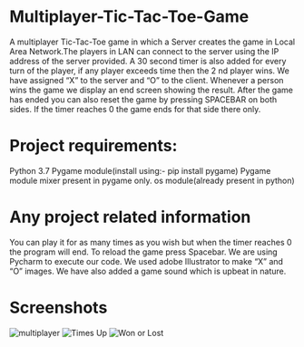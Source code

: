# Multiplayer-Tic-Tac-Toe-Game
A multiplayer Tic-Tac-Toe game in
which a Server creates the game in Local Area
Network.The players in LAN can connect to the server
using the IP address of the server provided. A 30
second timer is also added for every turn of the
player, if any player exceeds time then the 2 nd player
wins.
We have assigned “X” to the server and “O” to the
client. Whenever a person wins the game we display
an end screen showing the result. After the game has
ended you can also reset the game by pressing
SPACEBAR on both sides. If the timer reaches 0 the
game ends for that side there only.

# Project requirements:
Python 3.7
Pygame module(install using:- pip install pygame)
Pygame module mixer present in pygame only.
os module(already present in python)

# Any project related information
You can play it for as many times as you wish but when the timer reaches
0 the program will end.
To reload the game press Spacebar.
We are using Pycharm to execute our code.
We used adobe Illustrator to make “X” and “O” images.
We have also added a game sound which is upbeat in nature.

# Screenshots
![multiplayer](https://user-images.githubusercontent.com/56931013/107126163-4383d200-68d4-11eb-82ea-a36ddebc7027.jpg)
![Times Up](https://user-images.githubusercontent.com/56931013/107126231-9493c600-68d4-11eb-83c1-44d818a197d7.png)
![Won or Lost](https://user-images.githubusercontent.com/56931013/107126245-a5443c00-68d4-11eb-9ccf-001e90adc628.jpg)


